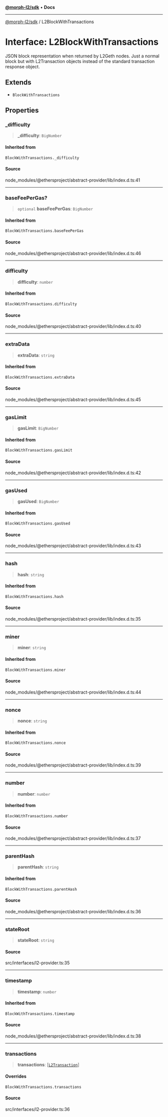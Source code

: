 [**@morph-l2/sdk**](../globals.md) • **Docs**

***

[@morph-l2/sdk](../globals.md) / L2BlockWithTransactions

# Interface: L2BlockWithTransactions

JSON block representation when returned by L2Geth nodes. Just a normal block but with
L2Transaction objects instead of the standard transaction response object.

## Extends

- `BlockWithTransactions`

## Properties

### \_difficulty

> **\_difficulty**: `BigNumber`

#### Inherited from

`BlockWithTransactions._difficulty`

#### Source

node\_modules/@ethersproject/abstract-provider/lib/index.d.ts:41

***

### baseFeePerGas?

> `optional` **baseFeePerGas**: `BigNumber`

#### Inherited from

`BlockWithTransactions.baseFeePerGas`

#### Source

node\_modules/@ethersproject/abstract-provider/lib/index.d.ts:46

***

### difficulty

> **difficulty**: `number`

#### Inherited from

`BlockWithTransactions.difficulty`

#### Source

node\_modules/@ethersproject/abstract-provider/lib/index.d.ts:40

***

### extraData

> **extraData**: `string`

#### Inherited from

`BlockWithTransactions.extraData`

#### Source

node\_modules/@ethersproject/abstract-provider/lib/index.d.ts:45

***

### gasLimit

> **gasLimit**: `BigNumber`

#### Inherited from

`BlockWithTransactions.gasLimit`

#### Source

node\_modules/@ethersproject/abstract-provider/lib/index.d.ts:42

***

### gasUsed

> **gasUsed**: `BigNumber`

#### Inherited from

`BlockWithTransactions.gasUsed`

#### Source

node\_modules/@ethersproject/abstract-provider/lib/index.d.ts:43

***

### hash

> **hash**: `string`

#### Inherited from

`BlockWithTransactions.hash`

#### Source

node\_modules/@ethersproject/abstract-provider/lib/index.d.ts:35

***

### miner

> **miner**: `string`

#### Inherited from

`BlockWithTransactions.miner`

#### Source

node\_modules/@ethersproject/abstract-provider/lib/index.d.ts:44

***

### nonce

> **nonce**: `string`

#### Inherited from

`BlockWithTransactions.nonce`

#### Source

node\_modules/@ethersproject/abstract-provider/lib/index.d.ts:39

***

### number

> **number**: `number`

#### Inherited from

`BlockWithTransactions.number`

#### Source

node\_modules/@ethersproject/abstract-provider/lib/index.d.ts:37

***

### parentHash

> **parentHash**: `string`

#### Inherited from

`BlockWithTransactions.parentHash`

#### Source

node\_modules/@ethersproject/abstract-provider/lib/index.d.ts:36

***

### stateRoot

> **stateRoot**: `string`

#### Source

src/interfaces/l2-provider.ts:35

***

### timestamp

> **timestamp**: `number`

#### Inherited from

`BlockWithTransactions.timestamp`

#### Source

node\_modules/@ethersproject/abstract-provider/lib/index.d.ts:38

***

### transactions

> **transactions**: [[`L2Transaction`](L2Transaction.md)]

#### Overrides

`BlockWithTransactions.transactions`

#### Source

src/interfaces/l2-provider.ts:36
